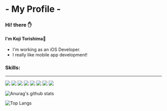 # - My Profile - 

### Hi! there ✋
#### I'm Koji Torishima📱
- I'm working as an iOS Developer.
- I really like mobile app development!

### Skills:
---
<img src="https://img.icons8.com/color/48/000000/swift.svg"/>
<img src="https://img.icons8.com/fluent/48/000000/swiftui.svg"/>
<img src="https://img.icons8.com/color/48/000000/react-native.svg"/>
<img src="https://img.icons8.com/color/48/000000/javascript.svg"/>
<img src="https://img.icons8.com/color/48/000000/typescript.svg"/>
<img src="https://img.icons8.com/color/48/000000/git.svg"/>
<img src="https://img.icons8.com/color/48/000000/xcode.svg"/>
<img src="https://img.icons8.com/fluent/48/000000/visual-studio-code-2019.svg"/>

![Anurag's github stats](https://github-readme-stats.vercel.app/api?username=koji-torishima&count_private=true&show_icons=true&theme=tokyonight&hide_border=true)

![Top Langs](https://github-readme-stats.vercel.app/api/top-langs/?username=koji-torishima&layout=compact&count_private=true&show_icons=true&theme=tokyonight&hide_border=true)



<!--これはみて欲しいレポジトリを追加できる>
<!--[![ReadMe Card](https://github-readme-stats.vercel.app/api/pin/?username=anuraghazra&repo=github-readme-stats)](https://github.com/anuraghazra/github-readme-stats)
-->